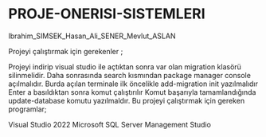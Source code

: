 # PROJE-ONERISI-SISTEMLERI
Ibrahim_SIMSEK_Hasan_Ali_SENER_Mevlut_ASLAN


Projeyi çalıştırmak için gerekenler ;

Projeyi indirip visual studio ile açtıktan sonra var olan migration klasörü silinmelidir.
Daha sonrasında search kısmından package manager console açılmalıdır.
Burda açılan terminale ilk öncelikle add-migration init yazılmalıdır
Enter a basıldıktan sonra komut çalıştırılır
Komut başarıyla tamamlandığında update-database komutu yazılmaldır.
Bu projeyi çalıştırmak için gereken programlar;

Visual Studio 2022
Microsoft SQL Server Management Studio
